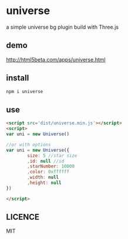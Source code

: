 # universe
a simple universe bg plugin build with Three.js

## demo
<a href='http://html5beta.com/apps/universe.html'>http://html5beta.com/apps/universe.html</a>

## install
```bash
npm i universe
```

## use
```html
<script src='dist/universe.min.js'></script>
<script>
var uni = new Universe()

//or with options
var uni = new Universe({
        size: 5 //star size
        ,id: null //id
        ,starNumber: 10000
        ,color: 0xffffff
        ,width: null
        ,height: null
})

</script>
```


## LICENCE

MIT

